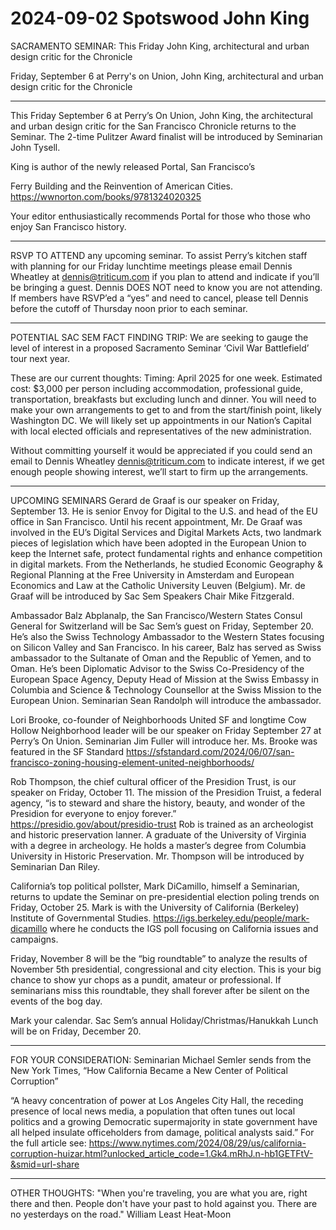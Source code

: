 # 2024-09-02 Spotswood John King

SACRAMENTO SEMINAR: This Friday John King, architectural and urban design critic for the Chronicle

Friday, September 6 at Perry's on Union, John King, architectural and urban design critic for the Chronicle

***

This Friday September 6 at Perry’s On Union, John King, the architectural and urban design critic for the San Francisco Chronicle returns to the Seminar. The 2-time Pulitzer Award finalist will be introduced by Seminarian John Tysell.

King is author of the newly released Portal, San Francisco’s

Ferry Building and the Reinvention of American Cities. https://wwnorton.com/books/9781324020325

Your editor enthusiastically recommends Portal for those who those who enjoy San Francisco history.

***

RSVP TO ATTEND any upcoming seminar. To assist Perry’s kitchen staff with planning for our Friday lunchtime meetings please email Dennis Wheatley at dennis@triticum.com if you plan to attend and indicate if you’ll be bringing a guest. Dennis DOES NOT need to know you are not attending. If members have RSVP’ed a “yes” and need to cancel, please tell Dennis before the cutoff of Thursday noon prior to each seminar.

***

POTENTIAL SAC SEM FACT FINDING TRIP: We are seeking to gauge the level of interest in a proposed Sacramento Seminar ‘Civil War Battlefield’ tour next year.

These are our current thoughts: Timing: April 2025 for one week. Estimated cost: $3,000 per person including accommodation, professional guide, transportation, breakfasts but excluding lunch and dinner. You will need to make your own arrangements to get to and from the start/finish point, likely Washington DC. We will likely set up appointments in our Nation’s Capital with local elected officials and representatives of the new administration.

Without committing yourself it would be appreciated if you could send an email to Dennis Wheatley dennis@triticum.com to indicate interest, if we get enough people showing interest, we’ll start to firm up the arrangements.

***

UPCOMING SEMINARS
Gerard de Graaf is our speaker on Friday, September 13. He is senior Envoy for Digital to the U.S. and head of the EU office in San Francisco. Until his recent appointment, Mr. De Graaf was involved in the EU’s Digital Services and Digital Markets Acts, two landmark pieces of legislation which have been adopted in the European Union to keep the Internet safe, protect fundamental rights and enhance competition in digital markets. From the Netherlands, he studied Economic Geography & Regional Planning at the Free University in Amsterdam and European Economics and Law at the Catholic University Leuven (Belgium). Mr. de Graaf will be introduced by Sac Sem Speakers Chair Mike Fitzgerald.

Ambassador Balz Abplanalp, the San Francisco/Western States Consul General for Switzerland will be Sac Sem’s guest on Friday, September 20. He’s also the Swiss Technology Ambassador to the Western States focusing on Silicon Valley and San Francisco. In his career, Balz has served as Swiss ambassador to the Sultanate of Oman and the Republic of Yemen, and to Oman. He’s been Diplomatic Advisor to the Swiss Co-Presidency of the European Space Agency, Deputy Head of Mission at the Swiss Embassy in Columbia and Science & Technology Counsellor at the Swiss Mission to the European Union. Seminarian Sean Randolph will introduce the ambassador.

Lori Brooke, co-founder of Neighborhoods United SF and longtime Cow Hollow Neighborhood leader will be our speaker on Friday September 27 at Perry’s On Union. Seminarian Jim Fuller will introduce her. Ms. Brooke was featured in the SF Standard https://sfstandard.com/2024/06/07/san-francisco-zoning-housing-element-united-neighborhoods/

Rob Thompson, the chief cultural officer of the Presidion Trust, is our speaker on Friday, October 11. The mission of the Presidion Truist, a federal agency, “is to steward and share the history, beauty, and wonder of the Presidion for everyone to enjoy forever.” https://presidio.gov/about/presidio-trust Rob is trained as an archeologist and historic preservation lanner. A graduate of the University of Virginia with a degree in archeology. He holds a master’s degree from Columbia University in Historic Preservation. Mr. Thompson will be introduced by Seminarian Dan Riley.

California’s top political pollster, Mark DiCamillo, himself a Seminarian, returns to update the Seminar on pre-presidential election poling trends on Friday, October 25. Mark is with the University of California (Berkeley) Institute of Governmental Studies. https://igs.berkeley.edu/people/mark-dicamillo where he conducts the IGS poll focusing on California issues and campaigns.

Friday, November 8 will be the “big roundtable” to analyze the results of November 5th presidential, congressional and city election. This is your big chance to show yur chops as a pundit, amateur or professional. If seminarians miss this roundtable, they shall forever after be silent on the events of the bog day.

Mark your calendar. Sac Sem’s annual Holiday/Christmas/Hanukkah Lunch will be on Friday, December 20.

***

FOR YOUR CONSIDERATION: Seminarian Michael Semler sends from the New York Times, “How California Became a New Center of Political Corruption”

“A heavy concentration of power at Los Angeles City Hall, the receding presence of local news media, a population that often tunes out local politics and a growing Democratic supermajority in state government have all helped insulate officeholders from damage, political analysts said.” For the full article see: https://www.nytimes.com/2024/08/29/us/california-corruption-huizar.html?unlocked_article_code=1.Gk4.mRhJ.n-hb1GETFtV-&smid=url-share

***

OTHER THOUGHTS: "When you're traveling, you are what you are, right there and then. People don't have your past to hold against you. There are no yesterdays on the road." William Least Heat-Moon
